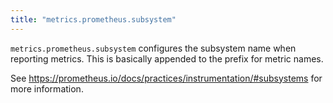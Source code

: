 ```yaml
---
title: "metrics.prometheus.subsystem"
---
```


`metrics.prometheus.subsystem` configures the subsystem name when reporting
metrics.  This is basically appended to the prefix for metric names.

See https://prometheus.io/docs/practices/instrumentation/#subsystems
for more information.
